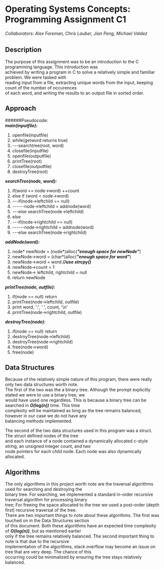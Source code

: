 # Operating Systems Concepts: Programming Assignment C1
###### Collaborators: Alex Foreman, Chris Lauber, Jian Peng, Michael Valdez

Description
---------------
The purpose of this assignment was to be an introduction to the C programming language. This introduction was  
achieved by writing a program in C to solve a relatively simple and familiar problem. We were tasked with  
reading input from a file, extracting unique words from the input, keeping count of the number of occurences  
of each word, and writing the results to an output file in sorted order.

Approach
---------------
######Pseudocode:  
***main(inputfile):***
1. openfile(inputfile)
2. while(getword returns true)
3. ---searchtree(root, word)
4. closefile(inputfile)
5. openfile(outputfile)
6. printTree(root)
7. closefile(outputfile)
8. destroyTree(root)  


***searchTree(node, word):***
1. if(word == node->word) ++count
2. else if (word < node->word)
3. ---if(node->leftchild == null) 
4. ------node->leftchild = addnode(word)
5. ---else searchTree(node->leftchild)
6. else
7. ---if(node->rightchild == null)
8. ------node->rightchild = addnode(word)
9. ---else searchTree(node->rightchild)


***addNode(word):***
1. node* newNode = (node*)alloc(***"enough space for newNode"***)
2. newNode->word = (char*)alloc(***"enough space for word"***)
3. newNode->word = word ***//use strcpy()***
4. newNode->count = 1
5. newNode-> leftchild, rightchild = null
6. return newNode


***printTree(node, outfile):***
1. if(node == null) return
2. printTree(node->leftchild, outfile)
3. print word, ':',  ' ', count, '\n'
4. printTree(node->rightchild, outfile)

***destroyTree(node):***
1. if(node == null) return
2. destroyTree(node->leftchild)
3. destroyTree(node->rightchild)
4. free(node->word)
5. free(node)


Data Structures
---------------
Because of the relatively simple nature of this program, there were really only two data structures worth note.  
The first of the two was the a binary tree. Although the prompt explicitly stated we were to use a binary tree, we  
would have used one regardless. This is because a binary tree can be searched in ***O(log(n))*** time. This time  
complexity will be maintained as long as the tree remains balanced, however in our case we do not have any  
balancing methods implemented.  

The second of the two data structures used in this program was a struct. The struct defined nodes of the tree  
and each instance of a node contained a dynamically allocated c-style string, an unsigned integer count, and two  
node pointers for each child node. Each node was also dynamically allocated.

Algorithms
---------------
The only algorithms in this project worth note are the traversal algorithms used for searching and destroying the  
binary tree. For searching, we implemented a standard in-order recursive traversal algorithm for processing binary  
tree; For freeing the space allocated to the tree we used a post-order (depth first) recursive traversal of the tree.  
There are two important things to note about these algorithms. The first was touched on in the Data Structures section  
of this document. Both these algorithms have an expected time complexity of ***O(log(n))***, but as mentioned earlier  
only if the tree remains relatively balanced. The second important thing to note is that due to the recursive  
implementation of the algorithms, stack overflow may become an issue on tree that are very deep. The chance of this  
occurring could be minimalized by ensuring the tree stays relatively balanced.
